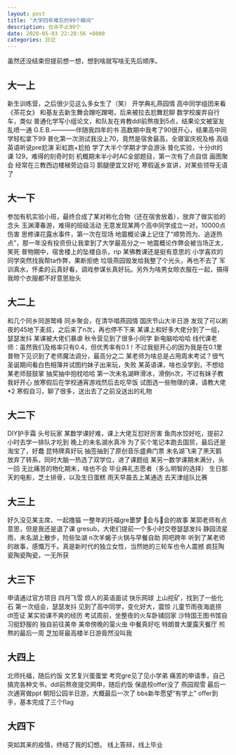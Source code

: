 ```yaml
---
layout: post
title: "大学四年难忘的99个瞬间"
description: 也许不止99个 
date: 2020-05-03 22:28:56 +0800
categories: 日记
---
```


虽然还没结束但提前想一想，想到啥就写啥无先后顺序。

## 大一上

新生训练营，之后很少见这么多女生了（笑）
开学典礼燕园情
高中同学组团来看《茶花女》
和基友去新生舞会蹭吃蹭喝，后来被拉去尬舞尬聊
数学校废弃自行车，类似
普通化学写小组论文，和队友在肯教ddl前熬夜到5点，结果论文被室友乱喷一通
G.E.B.————伴随我四年的书
高数期中我考了90很开心，结果高中同学轻松拿下99
普化第一次测试我没上70，竟然是宿舍最高，全寝室庆祝及格
高级英语听说pre尬演
彩虹跑+尬拍
学了大半个学期才学会游泳
普化实验，十分dt的课
129，难得的刻奇时刻
机概期末半小时AC全部题目，第一次有了点自信
画图聚会
经常在三教西边楼梯旁边自习
鹅腿便宜又好吃
寒假返乡宣讲，对某些领导无语了

## 大一下

参加有机实验小班，最终合成了某对称化合物（还在宿舍放着），放弃了做实验的念头
玉渊潭春游，难得的班级活动
无意发现某两个高中同学成立一对，10000点伤害
思修课花露水事件，第一次在现场
地震概论课上记住了“顺势而为、追逐热点”，那一年没有投资但让我拿到了大学最高分之一
地震概论作弊会被当场正太，笑死
普物期中，宿舍楼上的坠楼自杀，rip
某佛教课还是挺有意思的
小学喜欢的同学突然找我帮ta作弊，果断拒绝
垃圾燕园毁发给我整了个光头，再也不去了
军训真水，怀柔的云真好看，调戏参谋长真好玩。另外为啥男女晾衣服在一起，搞得我晾个衣服都不好意思抬头

## 大二上

和几个同乡同游鹫峰
同乡聚会，在清华唱燕园情
国庆节山大半日游
发现了可以刷夜的45地下麦叔，之后来了n次，再也停不下来
某课上和好多大佬分到了一组，瑟瑟发抖
某课被大佬们暴虐
秋令营见到了很多小同学
新电脑哈哈哈
线代课老师：虽然我们及格率只有0.4，但优秀率有0.1！不过我挺开心的因为我是在0.1里
普物下见识到了老师魔法调分，最高分之二
某老师为啥总是占用周末考试？很气
圣诞期间看白色相簿并试图约妹子出来玩，失败
某英语课，啥也没学到，不想给某老师鼓鼓掌
抽奖抽中抱枕哈哈
第一次未名湖畔滑冰，滑倒n次，不过有妹子教我好开心
放寒假后在学校通宵游戏然后去吃早饭
试图选一些物理的课，请教大佬*2
寒假自习，聊了很多，送出去了之前没送出的礼物

## 大二下

DIY护手霜
头号玩家
某数学课好难，课上大佬互怼好厉害
鱼肉水饺好吃，提前2小时去学一排队才吃到
晚上的未名湖水真冷
为了买个笔记本跑去国贸，最后还是淘宝了，好蠢
昆特牌真好玩
抽签抽到了原创音乐盛典门票
未名湖飞来了黑天鹅
放弃了转系，同时大脑一热选了双学位，进了课题组
某另一数学课期末满分，头一回
无比痛苦的物化期末，啥也不会
毕业典礼志愿者（多么明智的选择）
生日那天的电影，芝士排骨，以及生日蛋糕
雨天早晨去上某通选
去天津组队比赛

## 大三上

好久没见某主席，一起撸猫
一整年的托福gre噩梦
🐎会与🦌会的故事
某郭老师有点意思，但是我还是退了课
gresub，大佬们提前一个多小时交卷瑟瑟发抖
静园流星雨，未名湖上散步，险些坠湖
n次羊蝎子火锅与早餐自助
网吧跨年
听到了某老师的故事，感慨万千。真是新时代的独立女性，当然她的三轮车也令人震撼
疯狂陶瓷陶瓷陶瓷，一无所获

## 大三下

申请通过官方项目
四月飞雪
烦人的英语面试
快乐网球
上山挖矿，找到了一些化石
第一次组会，瑟瑟发抖
见到了高中同学，变化好大，震惊
儿童节雨夜海底捞
dt签证
某实验课不爽的经历
考试周前，坐整夜的火车卧铺回家
沙特国王图书馆自习挺舒服的
独自前往美帝
美帝傍晚的萤火虫
中餐真好吃
特朗普大厦露天餐厅
煎熬的最后一周
芝加哥最高楼半日游竟然没叫我

## 大四上

北师托福，随后约饭
文艺复兴蛋蛋堂
考完gre见了见小学弟
痛苦的申请季，自己搞完各种文书，ddl前熬夜提交网申，随后约饭
保底校offer没了
燕园观雪
最后一次通宵做ppt
朝阳公园半日游，大概最后一次了
bbs新年愿望“有学上”
offer到手，基本完成了三个flag

## 大四下

突如其来的疫情，终结了我的幻想。
线上答辩，线上毕业

